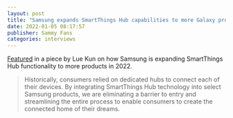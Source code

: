 ```yaml
---
layout: post
title: "Samsung expands SmartThings Hub capabilities to more Galaxy products during 2022"
date: 2022-01-05 08:17:57
publisher: Sammy Fans
categories: interviews
---
```


[Featured][ln1] in a piece by Lue Kun on how Samsung is expanding SmartThings Hub functionality to more products in 2022.

> Historically, consumers relied on dedicated hubs to connect each of their devices. By integrating SmartThings Hub technology into select Samsung products, we are eliminating a barrier to entry and streamlining the entire process to enable consumers to create the connected home of their dreams. 

[ln1]: https://www.sammyfans.com/2022/01/05/samsung-expands-smartthings-hub-capabilities-to-more-galaxy-products-during-2022/ "Samsung expands SmartThings Hub capabilities to more Galaxy products during 2022"

